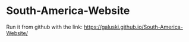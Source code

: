 # South-America-Website
Run it from github with the link:
https://galuski.github.io/South-America-Website/
